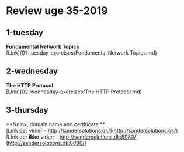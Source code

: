 # Review uge 35-2019

## 1-tuesday  
**Fundamental Network Topics**  
[Link](01-tuesday-exercises/Fundamental Network Topics.md)

## 2-wednesday  
**The HTTP Protocol**  
[Link](02-wednesday-exercises/The HTTP Protocol.md)

## 3-thursday  
**Nginx, domain name and certificate  **  
[Link der virker - http://sandersolutions.dk/](http://sandersolutions.dk/)  
[Link der **ikke** virker - http://sandersolutions.dk:8080/](http://sandersolutions.dk:8080/)




